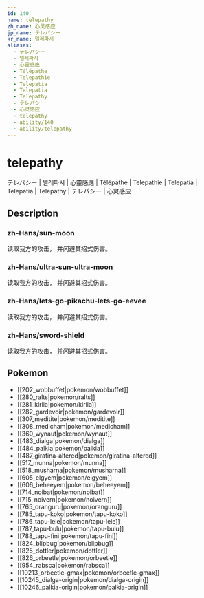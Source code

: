 ```yaml
---
id: 140
name: telepathy
zh_name: 心灵感应
jp_name: テレパシー
kr_name: 텔레파시
aliases:
  - テレパシー
  - 텔레파시
  - 心靈感應
  - Télépathe
  - Telepathie
  - Telepatía
  - Telepatia
  - Telepathy
  - テレパシー
  - 心灵感应
  - telepathy
  - ability/140
  - ability/telepathy
---
```

# telepathy

テレパシー | 텔레파시 | 心靈感應 | Télépathe | Telepathie | Telepatía | Telepatia | Telepathy | テレパシー | 心灵感应

## Description

### zh-Hans/sun-moon

读取我方的攻击，
并闪避其招式伤害。

### zh-Hans/ultra-sun-ultra-moon

读取我方的攻击，
并闪避其招式伤害。

### zh-Hans/lets-go-pikachu-lets-go-eevee

读取我方的攻击，
并闪避其招式伤害。

### zh-Hans/sword-shield

读取我方的攻击，
并闪避其招式伤害。

## Pokemon

- [[202_wobbuffet|pokemon/wobbuffet]]
- [[280_ralts|pokemon/ralts]]
- [[281_kirlia|pokemon/kirlia]]
- [[282_gardevoir|pokemon/gardevoir]]
- [[307_meditite|pokemon/meditite]]
- [[308_medicham|pokemon/medicham]]
- [[360_wynaut|pokemon/wynaut]]
- [[483_dialga|pokemon/dialga]]
- [[484_palkia|pokemon/palkia]]
- [[487_giratina-altered|pokemon/giratina-altered]]
- [[517_munna|pokemon/munna]]
- [[518_musharna|pokemon/musharna]]
- [[605_elgyem|pokemon/elgyem]]
- [[606_beheeyem|pokemon/beheeyem]]
- [[714_noibat|pokemon/noibat]]
- [[715_noivern|pokemon/noivern]]
- [[765_oranguru|pokemon/oranguru]]
- [[785_tapu-koko|pokemon/tapu-koko]]
- [[786_tapu-lele|pokemon/tapu-lele]]
- [[787_tapu-bulu|pokemon/tapu-bulu]]
- [[788_tapu-fini|pokemon/tapu-fini]]
- [[824_blipbug|pokemon/blipbug]]
- [[825_dottler|pokemon/dottler]]
- [[826_orbeetle|pokemon/orbeetle]]
- [[954_rabsca|pokemon/rabsca]]
- [[10213_orbeetle-gmax|pokemon/orbeetle-gmax]]
- [[10245_dialga-origin|pokemon/dialga-origin]]
- [[10246_palkia-origin|pokemon/palkia-origin]]

